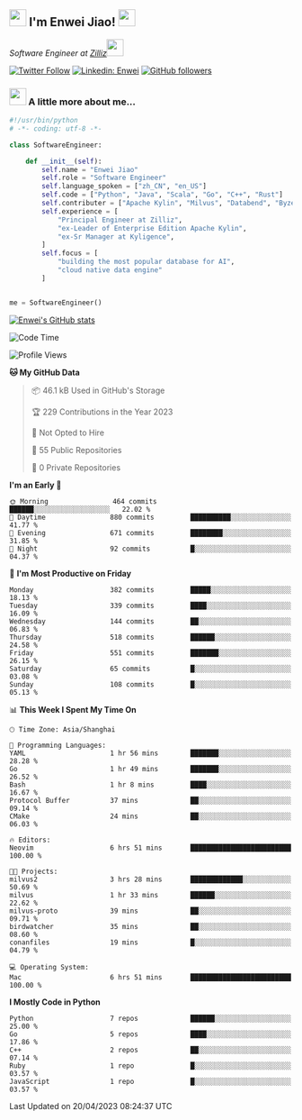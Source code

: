 <h2><img src="https://emojis.slackmojis.com/emojis/images/1531849430/4246/blob-sunglasses.gif?1531849430" width="30"/> I'm  Enwei Jiao! <img src="https://media.giphy.com/media/juBt25nT1KGys/giphy.gif" width=30> </h2>
<!-- <img align='right' src="https://media.giphy.com/media/M9gbBd9nbDrOTu1Mqx/giphy.gif" width="230"> -->
<p><em>Software Engineer at <a href="https://zilliz.com/">Zilliz</a><img src="https://media.giphy.com/media/WUlplcMpOCEmTGBtBW/giphy.gif" width="30"></em></p>

[![Twitter Follow](https://img.shields.io/twitter/follow/misteranmol?label=Follow)](https://twitter.com/intent/follow?screen_name=EnweiJiao)
[![Linkedin: Enwei](https://img.shields.io/badge/-enwei-blue?style=&logo=Linkedin&logoColor=white&link=https://www.linkedin.com/in/enwei-jiao-41192a97)](https://www.linkedin.com/in/enwei-jiao-41192a97/)
[![GitHub followers](https://img.shields.io/github/followers/jiaoew1991?label=Follow&style=social)](https://github.com/jiaoew1991)


### <img src="https://media.giphy.com/media/VgCDAzcKvsR6OM0uWg/giphy.gif" width="30"> A little more about me...  

```python
#!/usr/bin/python
# -*- coding: utf-8 -*-

class SoftwareEngineer:

    def __init__(self):
        self.name = "Enwei Jiao"
        self.role = "Software Engineer"
        self.language_spoken = ["zh_CN", "en_US"]
        self.code = ["Python", "Java", "Scala", "Go", "C++", "Rust"]
        self.contributer = ["Apache Kylin", "Milvus", "Databend", "Byzer-Lang"]
        self.experience = [
            "Principal Engineer at Zilliz",
            "ex-Leader of Enterprise Edition Apache Kylin",
            "ex-Sr Manager at Kyligence",
        ]
        self.focus = [
            "building the most popular database for AI",
            "cloud native data engine"
        ]


me = SoftwareEngineer()
```

[![Enwei's GitHub stats](https://github-readme-stats.vercel.app/api?username=jiaoew1991&count_private=true&show_icons=true)](https://github.com/jiaoew1991/jiaoew1991)

<!-- [![Top Langs](https://github-readme-stats.vercel.app/api/top-langs/?username=jiaoew1991&layout=compact)](https://github.com/jiaoew1991/jiaoew1991) -->

<!--START_SECTION:waka-->
![Code Time](http://img.shields.io/badge/Code%20Time-635%20hrs%2053%20mins-blue)

![Profile Views](http://img.shields.io/badge/Profile%20Views-0-blue)

**🐱 My GitHub Data** 

> 📦 46.1 kB Used in GitHub's Storage 
 > 
> 🏆 229 Contributions in the Year 2023
 > 
> 🚫 Not Opted to Hire
 > 
> 📜 55 Public Repositories 
 > 
> 🔑 0 Private Repositories 
 > 
**I'm an Early 🐤** 

```text
🌞 Morning                464 commits         ██████░░░░░░░░░░░░░░░░░░░   22.02 % 
🌆 Daytime                880 commits         ██████████░░░░░░░░░░░░░░░   41.77 % 
🌃 Evening                671 commits         ████████░░░░░░░░░░░░░░░░░   31.85 % 
🌙 Night                  92 commits          █░░░░░░░░░░░░░░░░░░░░░░░░   04.37 % 
```
📅 **I'm Most Productive on Friday** 

```text
Monday                   382 commits         █████░░░░░░░░░░░░░░░░░░░░   18.13 % 
Tuesday                  339 commits         ████░░░░░░░░░░░░░░░░░░░░░   16.09 % 
Wednesday                144 commits         ██░░░░░░░░░░░░░░░░░░░░░░░   06.83 % 
Thursday                 518 commits         ██████░░░░░░░░░░░░░░░░░░░   24.58 % 
Friday                   551 commits         ███████░░░░░░░░░░░░░░░░░░   26.15 % 
Saturday                 65 commits          █░░░░░░░░░░░░░░░░░░░░░░░░   03.08 % 
Sunday                   108 commits         █░░░░░░░░░░░░░░░░░░░░░░░░   05.13 % 
```


📊 **This Week I Spent My Time On** 

```text
🕑︎ Time Zone: Asia/Shanghai

💬 Programming Languages: 
YAML                     1 hr 56 mins        ███████░░░░░░░░░░░░░░░░░░   28.28 % 
Go                       1 hr 49 mins        ███████░░░░░░░░░░░░░░░░░░   26.52 % 
Bash                     1 hr 8 mins         ████░░░░░░░░░░░░░░░░░░░░░   16.67 % 
Protocol Buffer          37 mins             ██░░░░░░░░░░░░░░░░░░░░░░░   09.14 % 
CMake                    24 mins             ██░░░░░░░░░░░░░░░░░░░░░░░   06.03 % 

🔥 Editors: 
Neovim                   6 hrs 51 mins       █████████████████████████   100.00 % 

🐱‍💻 Projects: 
milvus2                  3 hrs 28 mins       █████████████░░░░░░░░░░░░   50.69 % 
milvus                   1 hr 33 mins        ██████░░░░░░░░░░░░░░░░░░░   22.62 % 
milvus-proto             39 mins             ██░░░░░░░░░░░░░░░░░░░░░░░   09.71 % 
birdwatcher              35 mins             ██░░░░░░░░░░░░░░░░░░░░░░░   08.60 % 
conanfiles               19 mins             █░░░░░░░░░░░░░░░░░░░░░░░░   04.79 % 

💻 Operating System: 
Mac                      6 hrs 51 mins       █████████████████████████   100.00 % 
```

**I Mostly Code in Python** 

```text
Python                   7 repos             ██████░░░░░░░░░░░░░░░░░░░   25.00 % 
Go                       5 repos             ████░░░░░░░░░░░░░░░░░░░░░   17.86 % 
C++                      2 repos             ██░░░░░░░░░░░░░░░░░░░░░░░   07.14 % 
Ruby                     1 repo              █░░░░░░░░░░░░░░░░░░░░░░░░   03.57 % 
JavaScript               1 repo              █░░░░░░░░░░░░░░░░░░░░░░░░   03.57 % 
```




 Last Updated on 20/04/2023 08:24:37 UTC
<!--END_SECTION:waka-->
